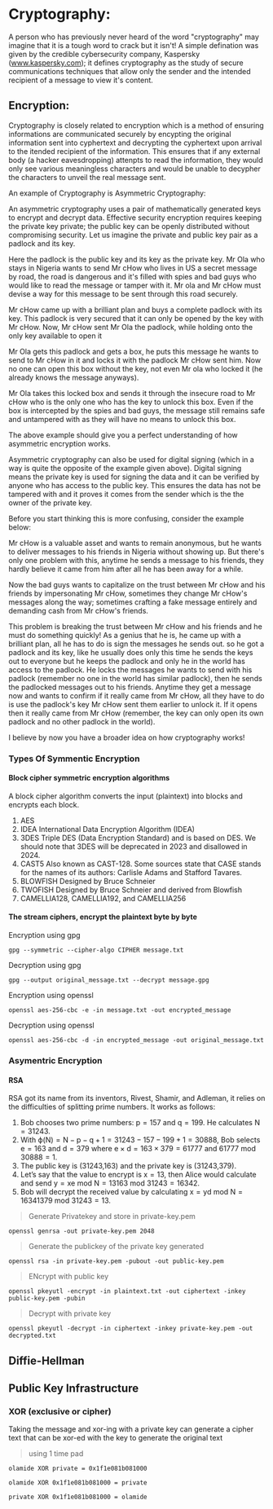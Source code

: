 # Cryptography:

A person who has previously never heard of the word "cryptography" may imagine that it is a tough word to crack but it isn't! A simple defination was given by the credible cybersecurity company, Kaspersky (www.kaspersky.com); it defines cryptography as the study of secure communications techniques that allow only the sender and the intended recipient of a message to view it's content.

## Encryption:

Cryptography is closely related to encryption which is a method of ensuring informations are communicated securely by encypting the original information sent into cyphertext and decrypting the cyphertext upon arrival to the itended recipient of the information. This ensures that if any external body (a hacker eavesdropping) attenpts to read the information, they would only see various meaningless characters and would be unable to decypher the characters to unveil the real message sent. 

An example of Cryptography is Asymmetric Cryptography:

An asymmetric cryptography uses a pair of mathematically generated keys to encrypt and decrypt data. Effective security encryption requires keeping the private key private; the public key can be openly distributed without compromising security. Let us imagine the private and public key pair as a padlock and its key.

Here the padlock is the public key and its key as the private key. Mr Ola who stays in Nigeria wants to send Mr cHow who lives in US a secret message by road, the road is dangerous and it's filled with spies and bad guys who would like to read the message or tamper with it. Mr ola and Mr cHow must  devise a way for this message to be sent through this road securely. 

Mr cHow came up with a brilliant plan and buys a complete padlock with its key. This padlock is very secured that it can only be opened by the key with Mr cHow. Now, Mr cHow sent Mr Ola the padlock, while holding onto the only key available to open it

Mr Ola gets this padlock and gets a box, he puts this message he wants to send to Mr cHow in it and locks it with the padlock Mr cHow sent him. Now no one can open this box without the key, not even Mr ola who locked it (he already knows the message anyways).

Mr Ola takes this locked box and sends it through the insecure road to Mr cHow who is the only one who has the key to unlock this box. Even if the box is intercepted by the spies and bad guys, the message still remains safe and untampered with as they will have no means to unlock this box.

The above example should give you a perfect understanding of how asymmetric encryption works.

Asymmetric cryptography can also be used for digital signing (which in a way is quite the opposite of the example given above). Digital signing means the private key is used for signing the data and it can be verified by anyone who has access to the public key. This ensures the data has not be tampered with and it proves it comes from the sender which is the the owner of the private key.

Before you start thinking this is more confusing, consider the example below:

Mr cHow is a valuable asset and wants to remain anonymous, but he wants to deliver messages to his friends in Nigeria without showing up. But there's only one problem with this, anytime he sends a message to his friends, they hardly believe it came from him after all he has been away for a while. 

Now the bad guys wants to capitalize on the trust between Mr cHow and his friends by impersonating Mr cHow, sometimes they change Mr cHow's messages along the way; sometimes crafting a fake message entirely and demanding cash from Mr cHow's friends. 

This problem is breaking the trust between Mr cHow and his friends and he must do something quickly! As a genius that he is, he came up with a brilliant plan, all he has to do is sign the messages he sends out. so he got a padlock and its key, like he usually does only this time he sends the keys out to everyone but he keeps the padlock and only he in the world has access to the padlock. He locks the messages he wants to send with his padlock (remember no one in the world has similar padlock), then he sends the padlocked messages out to his friends. Anytime they get a message now and wants to confirm if it really came from Mr cHow, all they have to do is use the padlock's key Mr cHow sent them earlier to unlock it. 
If it opens then it really came from Mr cHow (remember, the key can only open its own padlock and no other padlock in the world).

I believe by now you have a broader idea on how cryptography works!



### Types Of Symmentic Encryption
#### Block cipher symmetric encryption algorithms

 A block cipher algorithm converts the input (plaintext) into blocks and encrypts each block. 

1. AES
2. IDEA	International Data Encryption Algorithm (IDEA)
3. 3DES	Triple DES (Data Encryption Standard) and is based on DES. We should note that 3DES will be deprecated in 2023 and disallowed in 2024.
4. CAST5	Also known as CAST-128. Some sources state that CASE stands for the names of its authors: Carlisle Adams and Stafford Tavares.
5. BLOWFISH	Designed by Bruce Schneier
6. TWOFISH	Designed by Bruce Schneier and derived from Blowfish
7. CAMELLIA128, CAMELLIA192, and CAMELLIA256


 #### The stream ciphers, encrypt the plaintext byte by byte
 
 
 Encryption using gpg
 ```
 gpg --symmetric --cipher-algo CIPHER message.txt
 
 ```
 
 Decryption using gpg
 
 ```
 gpg --output original_message.txt --decrypt message.gpg
 ```
 
 Encryption using openssl 
 
 ```
 openssl aes-256-cbc -e -in message.txt -out encrypted_message
 ```
 
 Decryption using openssl
 
 ```
 openssl aes-256-cbc -d -in encrypted_message -out original_message.txt
 ```

### Asymentric Encryption

#### RSA

 
RSA got its name from its inventors, Rivest, Shamir, and Adleman, it relies on the difficulties of splitting prime numbers. It works as follows:


1. Bob chooses two prime numbers: p = 157 and q = 199. He calculates N = 31243.
2. With ϕ(N) = N − p − q + 1 = 31243 − 157 − 199 + 1 = 30888, Bob selects e = 163 and d = 379 where e × d = 163 × 379 = 61777 and 61777 mod 30888 = 1. 
3. The public  key is (31243,163) and the private key is (31243,379).
4. Let’s say that the value to encrypt is x = 13, then Alice would calculate and send y = xe mod N = 13163 mod 31243 = 16342.
5. Bob will decrypt the received value by calculating x = yd mod N = 16341379 mod 31243 = 13.

> Generate Privatekey and store in private-key.pem

```
openssl genrsa -out private-key.pem 2048
```

>  Generate the publickey of the private key generated
```
openssl rsa -in private-key.pem -pubout -out public-key.pem

```
> ENcrypt with public key

```
openssl pkeyutl -encrypt -in plaintext.txt -out ciphertext -inkey public-key.pem -pubin
```

> Decrypt with private key

```
openssl pkeyutl -decrypt -in ciphertext -inkey private-key.pem -out decrypted.txt
```



## Diffie-Hellman 



## Public Key Infrastructure



### XOR (exclusive or cipher)

Taking the message and xor-ing with a private key can generate a cipher text that can be xor-ed with the key to generate the original text

> using 1 time pad

```
olamide XOR private = 0x1f1e081b081000

olamide XOR 0x1f1e081b081000 = private 

private XOR 0x1f1e081b081000 = olamide
```



